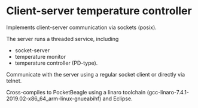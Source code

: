 # Client-server temperature controller
Implements client-server communication via sockets (posix).

The server runs a threaded service, including
- socket-server
- temperature monitor
- temperature controller (PD-type).

Communicate with the server using a regular socket client or directly via telnet.

Cross-compiles to PocketBeagle using a linaro toolchain (gcc-linaro-7.4.1-2019.02-x86_64_arm-linux-gnueabihf) and Eclipse.
